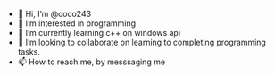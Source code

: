 - 👋 Hi, I’m @coco243
- 👀 I’m interested in programming
- 🌱 I’m currently learning c++ on windows api
- 💞️ I’m looking to collaborate on learning to completing programming tasks.
- 📫 How to reach me, by messsaging me

<!---
coco243/coco243 is a ✨ special ✨ repository because its `README.md` (this file) appears on your GitHub profile.
You can click the Preview link to take a look at your changes.
--->
